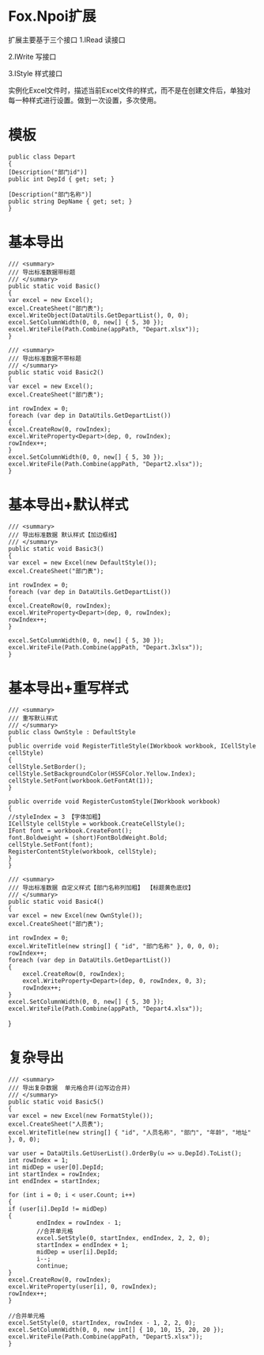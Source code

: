 # Fox.Npoi扩展
扩展主要基于三个接口
1.IRead 读接口

2.IWrite 写接口

3.IStyle 样式接口

实例化Excel文件时，描述当前Excel文件的样式，而不是在创建文件后，单独对每一种样式进行设置。做到一次设置，多次使用。
    
# 模板
	public class Depart
	{
	[Description("部门id")]
	public int DepId { get; set; }

	[Description("部门名称")]
	public string DepName { get; set; }
	}


# 基本导出
	/// <summary>
	/// 导出标准数据带标题
	/// </summary>
	public static void Basic()
	{
	var excel = new Excel();
	excel.CreateSheet("部门表");
	excel.WriteObject(DataUtils.GetDepartList(), 0, 0);
	excel.SetColumnWidth(0, 0, new[] { 5, 30 });
	excel.WriteFile(Path.Combine(appPath, "Depart.xlsx"));
	}

	/// <summary>
	/// 导出标准数据不带标题
	/// </summary>
	public static void Basic2()
	{
	var excel = new Excel();
	excel.CreateSheet("部门表");

	int rowIndex = 0;
	foreach (var dep in DataUtils.GetDepartList())
	{
	excel.CreateRow(0, rowIndex);
	excel.WriteProperty<Depart>(dep, 0, rowIndex);
	rowIndex++;
	}
	excel.SetColumnWidth(0, 0, new[] { 5, 30 });
	excel.WriteFile(Path.Combine(appPath, "Depart2.xlsx"));
	}

# 基本导出+默认样式
	/// <summary>
	/// 导出标准数据 默认样式【加边框线】
	/// </summary>
	public static void Basic3()
	{
	var excel = new Excel(new DefaultStyle());
	excel.CreateSheet("部门表");
	
	int rowIndex = 0;
	foreach (var dep in DataUtils.GetDepartList())
	{
	excel.CreateRow(0, rowIndex);
	excel.WriteProperty<Depart>(dep, 0, rowIndex);
	rowIndex++;
	}
	
	excel.SetColumnWidth(0, 0, new[] { 5, 30 });
	excel.WriteFile(Path.Combine(appPath, "Depart.3xlsx"));
	}

# 基本导出+重写样式
	/// <summary>
	/// 重写默认样式
	/// </summary>
	public class OwnStyle : DefaultStyle
	{
	public override void RegisterTitleStyle(IWorkbook workbook, ICellStyle cellStyle)
	{
	cellStyle.SetBorder();
	cellStyle.SetBackgroundColor(HSSFColor.Yellow.Index);
	cellStyle.SetFont(workbook.GetFontAt(1));
	}

	public override void RegisterCustomStyle(IWorkbook workbook)
	{
	//styleIndex = 3 【字体加粗】
	ICellStyle cellStyle = workbook.CreateCellStyle();
	IFont font = workbook.CreateFont();
	font.Boldweight = (short)FontBoldWeight.Bold;
	cellStyle.SetFont(font);
	RegisterContentStyle(workbook, cellStyle);
	}
	}

	/// <summary>
	/// 导出标准数据 自定义样式【部门名称列加粗】 【标题黄色底纹】
	/// </summary>
	public static void Basic4()
	{
	var excel = new Excel(new OwnStyle());
	excel.CreateSheet("部门表");

	int rowIndex = 0;
	excel.WriteTitle(new string[] { "id", "部门名称" }, 0, 0, 0);
	rowIndex++;
	foreach (var dep in DataUtils.GetDepartList())
	{
		excel.CreateRow(0, rowIndex);
		excel.WriteProperty<Depart>(dep, 0, rowIndex, 0, 3);
		rowIndex++;
	}
	excel.SetColumnWidth(0, 0, new[] { 5, 30 });
	excel.WriteFile(Path.Combine(appPath, "Depart4.xlsx"));
}

# 复杂导出
	/// <summary>
	/// 导出复杂数据  单元格合并(边写边合并)
	/// </summary>
	public static void Basic5()
	{
	var excel = new Excel(new FormatStyle());
	excel.CreateSheet("人员表");
	excel.WriteTitle(new string[] { "id", "人员名称", "部门", "年龄", "地址" }, 0, 0);

	var user = DataUtils.GetUserList().OrderBy(u => u.DepId).ToList();
	int rowIndex = 1;
	int midDep = user[0].DepId;
	int startIndex = rowIndex;
	int endIndex = startIndex;

	for (int i = 0; i < user.Count; i++)
	{
	if (user[i].DepId != midDep)
	{
			endIndex = rowIndex - 1;
			//合并单元格
			excel.SetStyle(0, startIndex, endIndex, 2, 2, 0);
			startIndex = endIndex + 1;
			midDep = user[i].DepId;
			i--;
			continue;
	}
	excel.CreateRow(0, rowIndex);
	excel.WriteProperty(user[i], 0, rowIndex);
	rowIndex++;
	}

	//合并单元格
	excel.SetStyle(0, startIndex, rowIndex - 1, 2, 2, 0);
	excel.SetColumnWidth(0, 0, new int[] { 10, 10, 15, 20, 20 });
	excel.WriteFile(Path.Combine(appPath, "Depart5.xlsx"));
	}
